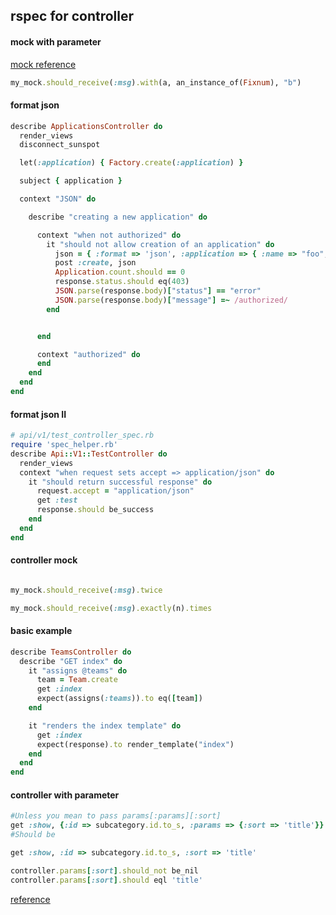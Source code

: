 ## rspec for controller


#### mock with parameter

[mock reference](http://old.rspec.info/documentation/mocks/message_expectations.html)


```ruby
my_mock.should_receive(:msg).with(a, an_instance_of(Fixnum), "b")
```


#### format json

```ruby
describe ApplicationsController do
  render_views
  disconnect_sunspot

  let(:application) { Factory.create(:application) }

  subject { application }

  context "JSON" do

    describe "creating a new application" do

      context "when not authorized" do
        it "should not allow creation of an application" do
          json = { :format => 'json', :application => { :name => "foo", :description => "bar" } }
          post :create, json
          Application.count.should == 0
          response.status.should eq(403)
          JSON.parse(response.body)["status"] == "error"
          JSON.parse(response.body)["message"] =~ /authorized/
        end 


      end 

      context "authorized" do
      end 
    end
  end
end
```


#### format json II

```ruby
# api/v1/test_controller_spec.rb
require 'spec_helper.rb'
describe Api::V1::TestController do
  render_views
  context "when request sets accept => application/json" do
    it "should return successful response" do
      request.accept = "application/json"
      get :test
      response.should be_success
    end
  end
end
```


#### controller mock

```ruby

my_mock.should_receive(:msg).twice

my_mock.should_receive(:msg).exactly(n).times

```


#### basic example

```ruby
describe TeamsController do
  describe "GET index" do
    it "assigns @teams" do
      team = Team.create
      get :index
      expect(assigns(:teams)).to eq([team])
    end

    it "renders the index template" do
      get :index
      expect(response).to render_template("index")
    end
  end
end


```


#### controller with parameter


```ruby
#Unless you mean to pass params[:params][:sort]
get :show, {:id => subcategory.id.to_s, :params => {:sort => 'title'}}
#Should be

get :show, :id => subcategory.id.to_s, :sort => 'title'

controller.params[:sort].should_not be_nil
controller.params[:sort].should eql 'title'
```


[reference](http://rubydoc.info/gems/rspec-rails/frames)


